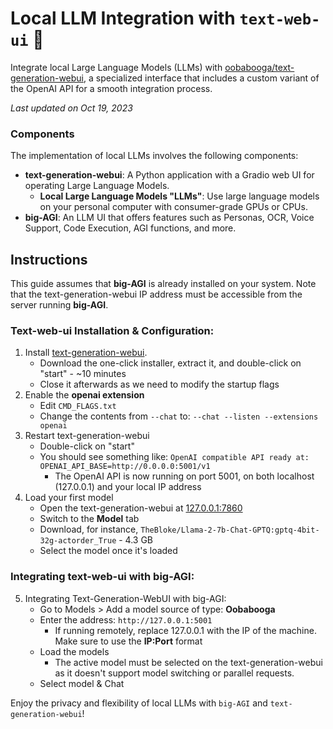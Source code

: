 # Local LLM Integration with `text-web-ui` :llama:

Integrate local Large Language Models (LLMs) with
[oobabooga/text-generation-webui](https://github.com/oobabooga/text-generation-webui),
a specialized interface that includes a custom variant of the OpenAI API for a smooth integration process.

_Last updated on Oct 19, 2023_

### Components

The implementation of local LLMs involves the following components:

* **text-generation-webui**: A Python application with a Gradio web UI for operating Large Language Models.
    * **Local Large Language Models "LLMs"**: Use large language models on your personal computer with consumer-grade GPUs or CPUs.
* **big-AGI**: An LLM UI that offers features such as Personas, OCR, Voice Support, Code Execution, AGI functions, and more.

## Instructions

This guide assumes that **big-AGI** is already installed on your system. Note that the text-generation-webui IP address must be accessible from the server running **big-AGI**.

### Text-web-ui Installation & Configuration:

1. Install [text-generation-webui](https://github.com/oobabooga/text-generation-webui#Installation).
    - Download the one-click installer, extract it, and double-click on "start" - ~10 minutes
    - Close it afterwards as we need to modify the startup flags
2. Enable the **openai extension**
    - Edit `CMD_FLAGS.txt`
    - Change the contents from `--chat` to: `--chat --listen --extensions openai`
3. Restart text-generation-webui
    - Double-click on "start"
    - You should see something like: `OpenAI compatible API ready at: OPENAI_API_BASE=http://0.0.0.0:5001/v1`
        - The OpenAI API is now running on port 5001, on both localhost (127.0.0.1) and your local IP address
4. Load your first model
    - Open the text-generation-webui at [127.0.0.1:7860](http://127.0.0.1:7860/)
    - Switch to the **Model** tab
    - Download, for instance, `TheBloke/Llama-2-7b-Chat-GPTQ:gptq-4bit-32g-actorder_True` - 4.3 GB
    - Select the model once it's loaded

### Integrating text-web-ui with big-AGI:
5. Integrating Text-Generation-WebUI with big-AGI:
    - Go to Models > Add a model source of type: **Oobabooga**
    - Enter the address: `http://127.0.0.1:5001`
        - If running remotely, replace 127.0.0.1 with the IP of the machine. Make sure to use the **IP:Port** format
    - Load the models
        - The active model must be selected on the text-generation-webui as it doesn't support model switching or parallel requests.
    - Select model & Chat

Enjoy the privacy and flexibility of local LLMs with `big-AGI` and `text-generation-webui`!